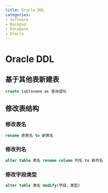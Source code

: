 ```yaml
---
title: Oracle DDL
categories:
- Software
- BackEnd
- Database
- Oracle
---
```

# Oracle DDL

## 基于其他表新建表

```sql
create tablename as 查询语句
```

## 修改表结构

### 修改表名

```sql
rename 原表名 to 新表名
```

### 修改列名

```sql
alter table 表名 rename column 列名 to 新列名
```

### 修改字段类型

```sql
alter table 表名 modify(字段，类型)
```

